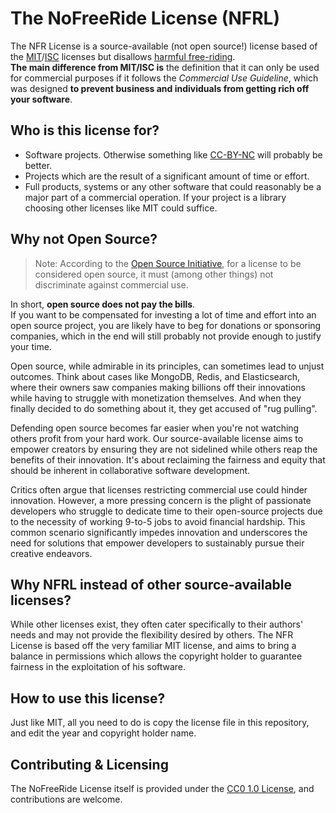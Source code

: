 # The NoFreeRide License (NFRL)

The NFR License is a source-available (not open source!) license based of the [MIT](https://www.tldrlegal.com/license/mit-license)/[ISC](https://www.tldrlegal.com/license/isc-license) licenses but disallows [harmful free-riding](https://en.wikipedia.org/wiki/Free-rider_problem).  
**The main difference from MIT/ISC is** the definition that it can only be used for commercial purposes if it follows the _Commercial Use Guideline_, which was designed **to prevent business and individuals from getting rich off your software**.

## Who is this license for?

- Software projects. Otherwise something like [CC-BY-NC](https://creativecommons.org/licenses/by-nc/4.0/) will probably be better.
- Projects which are the result of a significant amount of time or effort.
- Full products, systems or any other software that could reasonably be a major part of a commercial operation. If your project is a library choosing other licenses like MIT could suffice.

## Why not Open Source?

> Note: According to the [Open Source Initiative](https://opensource.org/osd), for a license to be considered open source, it must (among other things) not discriminate against commercial use.

In short, **open source does not pay the bills**.  
If you want to be compensated for investing a lot of time and effort into an open source project, you are likely have to beg for donations or sponsoring companies, which in the end will still probably not provide enough to justify your time.

Open source, while admirable in its principles, can sometimes lead to unjust outcomes. Think about cases like MongoDB, Redis, and Elasticsearch, where their owners saw companies making billions off their innovations while having to struggle with monetization themselves. And when they finally decided to do something about it, they get accused of "rug pulling".

Defending open source becomes far easier when you're not watching others profit from your hard work. Our source-available license aims to empower creators by ensuring they are not sidelined while others reap the benefits of their innovation. It's about reclaiming the fairness and equity that should be inherent in collaborative software development.

Critics often argue that licenses restricting commercial use could hinder innovation. However, a more pressing concern is the plight of passionate developers who struggle to dedicate time to their open-source projects due to the necessity of working 9-to-5 jobs to avoid financial hardship. This common scenario significantly impedes innovation and underscores the need for solutions that empower developers to sustainably pursue their creative endeavors.

## Why NFRL instead of other source-available licenses?

While other licenses exist, they often cater specifically to their authors' needs and may not provide the flexibility desired by others. The NFR License is based off the very familiar MIT license, and aims to bring a balance in permissions which allows the copyright holder to guarantee fairness in the exploitation of his software.

## How to use this license?

Just like MIT, all you need to do is copy the license file in this repository, and edit the year and copyright holder name.

## Contributing & Licensing

The NoFreeRide License itself is provided under the [CC0 1.0 License](https://creativecommons.org/publicdomain/zero/1.0/), and contributions are welcome.
